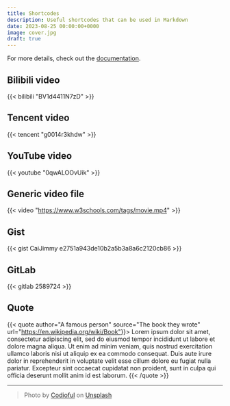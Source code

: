 ```yaml
---
title: Shortcodes
description: Useful shortcodes that can be used in Markdown
date: 2023-08-25 00:00:00+0000
image: cover.jpg
draft: true
---
```


For more details, check out the [documentation](https://stack.jimmycai.com/writing/shortcodes).

## Bilibili video

{{< bilibili "BV1d4411N7zD" >}}

## Tencent video

{{< tencent "g0014r3khdw" >}}

## YouTube video

{{< youtube "0qwALOOvUik" >}}

## Generic video file

{{< video "<https://www.w3schools.com/tags/movie.mp4>" >}}

## Gist

{{< gist CaiJimmy e2751a943de10b2a5b3a8a6c2120cb86 >}}

## GitLab

{{< gitlab 2589724 >}}

## Quote

{{< quote author="A famous person" source="The book they wrote" url="<https://en.wikipedia.org/wiki/Book">}}>
Lorem ipsum dolor sit amet, consectetur adipiscing elit, sed do eiusmod tempor incididunt ut labore et dolore magna aliqua. Ut enim ad minim veniam, quis nostrud exercitation ullamco laboris nisi ut aliquip ex ea commodo consequat. Duis aute irure dolor in reprehenderit in voluptate velit esse cillum dolore eu fugiat nulla pariatur. Excepteur sint occaecat cupidatat non proident, sunt in culpa qui officia deserunt mollit anim id est laborum.
{{< /quote >}}

-----

> Photo by [Codioful](https://unsplash.com/@codioful) on [Unsplash](https://unsplash.com/photos/WDSN62Qdxuk)

